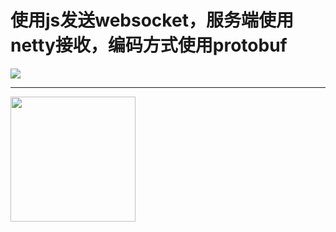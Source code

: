 # 使用js发送websocket，服务端使用netty接收，编码方式使用protobuf #



![](http://p2.pstatp.com/large/pgc-image/15282522113719cb38ae0da)

----------


<img class="image" src=""/>
<style>
.image{
  background-image: url(https://p1.pstatp.com/large/2c460004c2f035038589);
background-repeat: no-repeat;
animation: play02 1.4s steps(8) infinite;
width:200px;
height:200px;
}
</style>
<style>
@keyframes play02{
    0% {
        background-position: 0 0;
    }
    100% {
        background-position: -1600px 0;
    }
}
</style>